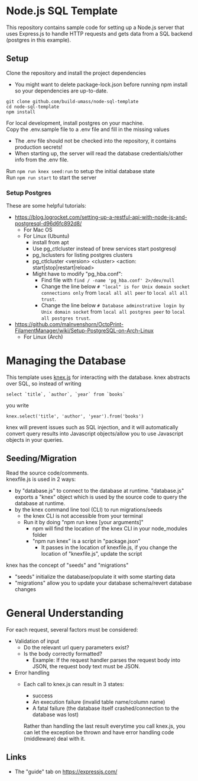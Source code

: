 # Node.js SQL Template
This repository contains sample code for setting up a Node.js server that uses Express.js to handle HTTP requests and gets data from a SQL backend (postgres in this example).

## Setup
Clone the repository and install the project dependencies
  - You might want to delete package-lock.json before running npm install so your dependencies are up-to-date.
```
git clone github.com/build-umass/node-sql-template  
cd node-sql-template
npm install
```
For local development, install postgres on your machine.  
Copy the .env.sample file to a .env file and fill in the missing values
  - The .env file should not be checked into the repository, it contains production secrets!
  - When starting up, the server will read the database credentials/other info from the .env file.  

Run `npm run knex seed:run` to setup the initial database state  
Run `npm run start` to start the server

### Setup Postgres
These are some helpful tutorials:
- https://blog.logrocket.com/setting-up-a-restful-api-with-node-js-and-postgresql-d96d6fc892d8/
  - For Mac OS
  - For Linux (Ubuntu)
    - install from apt
    - Use pg_ctlcluster instead of brew services start postgresql
    - pg_lsclusters for listing postgres clusters
    - pg_ctlcluster \<version> \<cluster> <action: start|stop|restart|reload>
    - Might have to modify "pg_hba.conf":
      - Find file with `find / -name 'pg_hba.conf' 2>/dev/null`
      - Change the line below `# "local" is for Unix domain socket connections only` from `local all all peer` to `local all all trust`.
      - Change the line below `# Database adminstrative login by Unix domain socket` from `local all postgres peer` to `local all postgres trust`.
- https://github.com/malnvenshorn/OctoPrint-FilamentManager/wiki/Setup-PostgreSQL-on-Arch-Linux
  - For Linux (Arch)

# Managing the Database
This template uses [knex.js](http://knexjs.org/) for interacting with the database. knex abstracts over SQL, so instead of writing
```
select `title`, `author`, `year` from `books`
```
you write
```
knex.select('title', 'author', 'year').from('books')
```
knex will prevent issues such as SQL injection, and it will automatically convert query results into Javascript objects/allow you to use Javascript objects in your queries.

## Seeding/Migration
Read the source code/comments.  
knexfile.js is used in 2 ways:
- by "database.js" to connect to the database at runtime. "database.js" exports a "knex" object which is used by the source code to query the database at runtime.
- by the knex command line tool (CLI) to run migrations/seeds
  - the knex CLI is not accessible from your terminal
  - Run it by doing "npm run knex [your arguments]"
    - npm will find the location of the knex CLI in your node_modules folder
    - "npm run knex" is a script in "package.json"
      - It passes in the location of knexfile.js, if you change the location of "knexfile.js", update the script

knex has the concept of "seeds" and "migrations"
- "seeds" initialize the database/populate it with some starting data
- "migrations" allow you to update your database schema/revert database changes

# General Understanding
For each request, several factors must be considered:
- Validation of input
  - Do the relevant url query parameters exist?
  - Is the body correctly formatted?
    - Example: If the request handler parses the request body into JSON, the request body text must be JSON.
- Error handling
  - Each call to knex.js can result in 3 states:
    - success
    - An execution failure (invalid table name/column name)
    - A fatal failure (the database itself crashed/connection to the database was lost)

    Rather than handling the last result everytime you call knex.js, you can let the exception be thrown and have error handling code (middleware) deal with it.
## Links
- The "guide" tab on https://expressjs.com/
